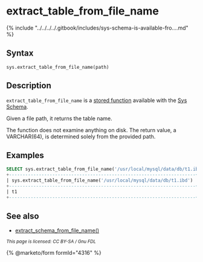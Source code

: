 # extract\_table\_from\_file\_name

{% include "../../../../.gitbook/includes/sys-schema-is-available-fro....md" %}

## Syntax

```
sys.extract_table_from_file_name(path)
```

## Description

`extract_table_from_file_name` is a [stored function](../../../../server-usage/stored-routines/stored-functions/) available with the [Sys Schema](../).

Given a file path, it returns the table name.

The function does not examine anything on disk. The return value, a VARCHAR(64), is determined solely from the provided path.

## Examples

```sql
SELECT sys.extract_table_from_file_name('/usr/local/mysql/data/db/t1.ibd');
+---------------------------------------------------------------------+
| sys.extract_table_from_file_name('/usr/local/mysql/data/db/t1.ibd') |
+---------------------------------------------------------------------+
| t1                                                                  |
+---------------------------------------------------------------------+
```

## See also

* [extract\_schema\_from\_file\_name()](extract_schema_from_file_name.md)

<sub>_This page is licensed: CC BY-SA / Gnu FDL_</sub>

{% @marketo/form formId="4316" %}

